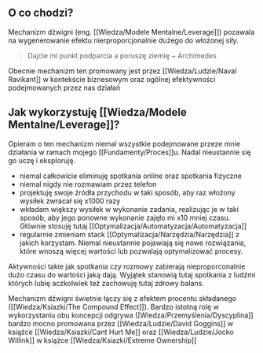 ## O co chodzi? 
Mechanizm dźwigni (eng. [[Wiedza/Modele Mentalne/Leverage]]) pozawala na wygenerowanie efektu nierproporcjonalnie dużego do włożonej siły. 

> Dajcie mi punkt podparcia a poruszę ziemię ~ Archimedes

Obecnie mechanizm ten promowany jest przez [[Wiedza/Ludzie/Naval Ravikant]] w kontekście biznesowym oraz ogólnej efektywności podejmowanych przez nas działań

## Jak wykorzystuję [[Wiedza/Modele Mentalne/Leverage]]?
Opieram o ten mechanizm niemal wszystkie podejmowane przeze mnie działania w ramach mojego [[Fundamenty/Proces]]u. Nadal nieustannie się go uczę i eksploruję. 

- niemal całkowicie eliminuję spotkania online oraz spotkania fizyczne
- niemal nigdy nie rozmawiam przez telefon
- projektuję swoje źródła przychodu w taki sposób, aby raz włożony wysiłek zwracał się x1000 razy
- wkładam większy wysiłek w wykonanie zadania, realizując je w taki sposób, aby jego ponowne wykonanie zajęło mi x10 mniej czasu. Głównie stosuję tutaj [[Optymalizacja/Automatyzacja/Automatyzacja]]
- regularnie zmieniam stack [[Optymalizacja/Narzędzia/Narzędzia]] z jakich korzystam. Niemal nieustannie pojawiają się nowe rozwiązania, które wnoszą więcej wartości lub pozwalają optymalizować procesy.

Aktywności takie jak spotkania czy rozmowy zabierają nieproporconalnie dużo czasu do wartości jaką dają. Wyjątek stanowią tutaj spotkania z ludźmi których lubię aczkolwiek też zachowuję tutaj zdrowy balans.

Mechanizm dźwigni świetnie łączy się z efektem procentu składanego ([[Wiedza/Ksiazki/The Compound Effect]]). Bardzo istotną rolę w wykorzystaniu obu koncepcji odgrywa [[Wiedza/Przemyślenia/Dyscyplina]] bardzo mocno promowana przez [[Wiedza/Ludzie/David Goggins]] w książce [[Wiedza/Ksiazki/Cant Hurt Me]] oraz [[Wiedza/Ludzie/Jocko Willink]] w książce [[Wiedza/Ksiazki/Extreme Ownership]]